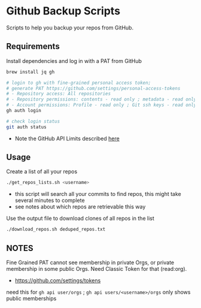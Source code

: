 # Github Backup Scripts

Scripts to help you backup your repos from GitHub.

## Requirements

Install dependencies and log in with a PAT from GitHub

```bash
brew install jq gh

# login to gh with fine-grained personal access token;
# generate PAT https://github.com/settings/personal-access-tokens
# - Repository access: All repositories
# - Repository permissions: contents - read only ; metadata - read only
# - Account permissions: Profile - read only ; Git ssh keys - read only
gh auth login

# check login status
git auth status

```

- Note the GitHub API Limits described [here](https://docs.github.com/en/rest/using-the-rest-api/rate-limits-for-the-rest-api?apiVersion=2022-11-28#primary-rate-limit-for-authenticated-users)

## Usage

Create a list of all your repos

```bash
./get_repos_lists.sh <username>
```
- this script will search all your commits to find repos, this might take several minutes to complete
- see notes about which repos are retrievable this way

Use the output file to download clones of all repos in the list

```bash
./download_repos.sh deduped_repos.txt
```

## NOTES

Fine Grained PAT cannot see membership in private Orgs, or private membership in some public Orgs. Need Classic Token for that (read:org).

- https://github.com/settings/tokens

need this for `gh api user/orgs` ; `gh api users/<username>/orgs` only shows public memberships